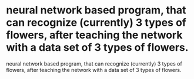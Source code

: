 # neural network based program, that can recognize (currently) 3 types of flowers, after teaching the network with a data set of 3 types of flowers.
neural network based program, that can recognize (currently) 3 types of flowers, after teaching the network with a data set of 3 types of flowers.
